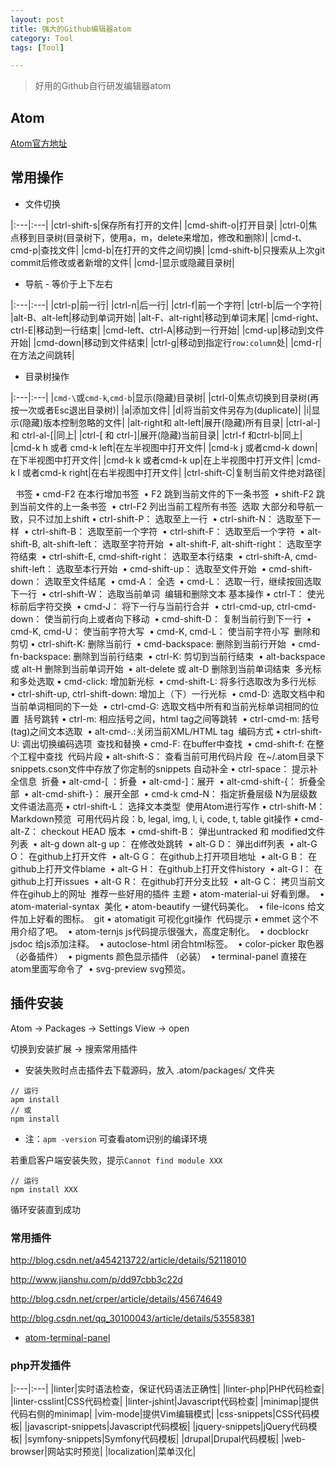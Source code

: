 ```yaml
---
layout: post
title: 强大的Github编辑器atom
category: Tool
tags: [Tool]

---
```



> 好用的Github自行研发编辑器atom

## Atom

[Atom官方地址](https://atom.io/)



## 常用操作


* 文件切换


|:---|:---|
|ctrl-shift-s|保存所有打开的文件| |cmd-shift-o|打开目录| |ctrl-0|焦点移到目录树(目录树下，使用a，m，delete来增加，修改和删除)| |cmd-t、cmd-p|查找文件| |cmd-b|在打开的文件之间切换| |cmd-shift-b|只搜索从上次git commit后修改或者新增的文件| |cmd-\|显示或隐藏目录树|



* 导航 - 等价于上下左右


|:---|:---|
|ctrl-p|前一行| |ctrl-n|后一行| |ctrl-f|前一个字符| |ctrl-b|后一个字符|
|alt-B、alt-left|移动到单词开始| |alt-F、alt-right|移动到单词末尾| |cmd-right、ctrl-E|移动到一行结束| |cmd-left、ctrl-A|移动到一行开始| |cmd-up|移动到文件开始| |cmd-down|移动到文件结束|
|ctrl-g|移动到指定行`row:column`处| |cmd-r|在方法之间跳转| 

* 目录树操作

|:---|:---|
|`cmd-\`或`cmd-k`,`cmd-b`|显示(隐藏)目录树|
|ctrl-0|焦点切换到目录树(再按一次或者Esc退出目录树)|
|a|添加文件|
|d|将当前文件另存为(duplicate)|
|i|显示(隐藏)版本控制忽略的文件|
|alt-right和 alt-left|展开(隐藏)所有目录|
|ctrl-al-]和 ctrl-al-[|同上|
|ctrl-[ 和 ctrl-]|展开(隐藏)当前目录|
|ctrl-f 和ctrl-b|同上|
|cmd-k h 或者 cmd-k left|在左半视图中打开文件|
|cmd-k j 或者cmd-k down|在下半视图中打开文件|
|cmd-k k 或者cmd-k up|在上半视图中打开文件|
|cmd-k l 或者cmd-k right|在右半视图中打开文件|
|ctrl-shift-C|复制当前文件绝对路径|

   
书签
	•	cmd-F2 在本行增加书签 
	•	F2 跳到当前文件的下一条书签 
	•	shift-F2 跳到当前文件的上一条书签 
	•	ctrl-F2 列出当前工程所有书签 
选取
大部分和导航一致，只不过加上shift
	•	ctrl-shift-P： 选取至上一行 
	•	ctrl-shift-N： 选取至下一样 
	•	ctrl-shift-B： 选取至前一个字符 
	•	ctrl-shift-F： 选取至后一个字符 
	•	alt-shift-B, alt-shift-left： 选取至字符开始 
	•	alt-shift-F, alt-shift-right： 选取至字符结束 
	•	ctrl-shift-E, cmd-shift-right： 选取至本行结束 
	•	ctrl-shift-A, cmd-shift-left： 选取至本行开始 
	•	cmd-shift-up： 选取至文件开始 
	•	cmd-shift-down： 选取至文件结尾 
	•	cmd-A： 全选 
	•	cmd-L： 选取一行，继续按回选取下一行 
	•	ctrl-shift-W： 选取当前单词 
编辑和删除文本
基本操作
	•	ctrl-T： 使光标前后字符交换 
	•	cmd-J： 将下一行与当前行合并 
	•	ctrl-cmd-up, ctrl-cmd-down： 使当前行向上或者向下移动 
	•	cmd-shift-D： 复制当前行到下一行 
	•	cmd-K, cmd-U： 使当前字符大写 
	•	cmd-K, cmd-L： 使当前字符小写 
删除和剪切
	•	ctrl-shift-K: 删除当前行 
	•	cmd-backspace: 删除到当前行开始 
	•	cmd-fn-backspace: 删除到当前行结束 
	•	ctrl-K: 剪切到当前行结束 
	•	alt-backspace 或 alt-H 删除到当前单词开始 
	•	alt-delete 或 alt-D 删除到当前单词结束 
多光标和多处选取
	•	cmd-click: 增加新光标 
	•	cmd-shift-L: 将多行选取改为多行光标 
	•	ctrl-shift-up, ctrl-shift-down: 增加上（下）一行光标 
	•	cmd-D: 选取文档中和当前单词相同的下一处 
	•	ctrl-cmd-G: 选取文档中所有和当前光标单词相同的位置 
括号跳转
	•	ctrl-m: 相应括号之间，html tag之间等跳转 
	•	ctrl-cmd-m: 括号(tag)之间文本选取 
	•	alt-cmd-.:关闭当前XML/HTML tag 
编码方式
	•	ctrl-shift-U: 调出切换编码选项 
查找和替换
	•	cmd-F: 在buffer中查找 
	•	cmd-shift-f: 在整个工程中查找 
代码片段
	•	alt-shift-S： 查看当前可用代码片段 
在~/.atom目录下snippets.cson文件中存放了你定制的snippets
自动补全
	•	ctrl-space： 提示补全信息 
折叠
	•	alt-cmd-[ ：折叠 
	•	alt-cmd-]：展开 
	•	alt-cmd-shift-{： 折叠全部 
	•	alt-cmd-shift-}： 展开全部 
	•	cmd-k cmd-N： 指定折叠层级 N为层级数 
文件语法高亮
	•	ctrl-shift-L： 选择文本类型 
使用Atom进行写作
	•	ctrl-shift-M： Markdown预览 
可用代码片段：b, legal, img, l, i, code, t, table
git操作
	•	cmd-alt-Z： checkout HEAD 版本 
	•	cmd-shift-B： 弹出untracked 和 modified文件列表 
	•	alt-g down alt-g up： 在修改处跳转 
	•	alt-G D： 弹出diff列表 
	•	alt-G O： 在github上打开文件 
	•	alt-G G： 在github上打开项目地址 
	•	alt-G B： 在github上打开文件blame 
	•	alt-G H： 在github上打开文件history 
	•	alt-G I： 在github上打开issues 
	•	alt-G R： 在github打开分支比较 
	•	alt-G C： 拷贝当前文件在gihub上的网址 
推荐一些好用的插件
主题
	•	atom-material-ui 好看到爆。 
	•	atom-material-syntax 
美化
	•	atom-beautify 一键代码美化。 
	•	file-icons 给文件加上好看的图标。 
git
	•	atomatigit 可视化git操作 
代码提示
	•	emmet 这个不用介绍了吧。 
	•	atom-ternjs js代码提示很强大，高度定制化。 
	•	docblockr jsdoc 给js添加注释。 
	•	autoclose-html 闭合html标签。 
	•	color-picker 取色器（必备插件） 
	•	pigments 颜色显示插件 （必装） 
	•	terminal-panel 直接在atom里面写命令了 
	•	svg-preview svg预览。


## 插件安装

Atom -> Packages -> Settings View -> open

切换到安装扩展 -> 搜索常用插件

* 安装失败时点击插件去下载源码，放入 .atom/packages/ 文件夹 

```
// 运行
apm install
// 或
npm install
```
* 注：`apm -version` 可查看atom识别的编译环境


若重启客户端安装失败，提示`Cannot find module XXX`

```
// 运行
npm install XXX
```

循环安装直到成功



### 常用插件

http://blog.csdn.net/a454213722/article/details/52118010

http://www.jianshu.com/p/dd97cbb3c22d

http://blog.csdn.net/crper/article/details/45674649

http://blog.csdn.net/qq_30100043/article/details/53558381


* [atom-terminal-panel](https://atom.io/packages/atom-terminal-panel)



### php开发插件

|:---|:---|
|linter|实时语法检查，保证代码语法正确性|
|linter-php|PHP代码检查|
|linter-csslint|CSS代码检查|
|linter-jshint|Javascript代码检查|
|minimap|提供代码右侧的minimap|
|vim-mode|提供Vim编辑模式|
|css-snippets|CSS代码模板|
|javascript-snippets|Javascript代码模板|
|jquery-snippets|jQuery代码模板|
|symfony-snippets|Symfony代码模板|
|drupal|Drupal代码模板|
|web-browser|网站实时预览|
|localization|菜单汉化|



